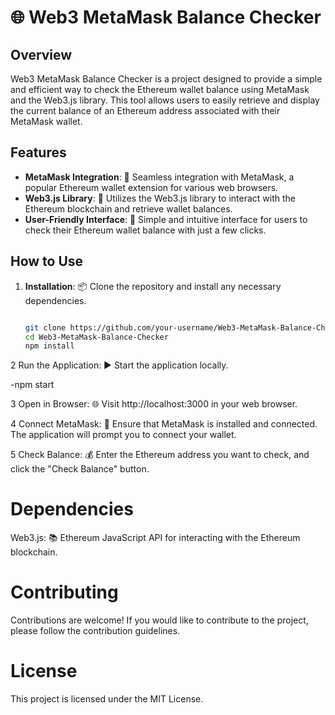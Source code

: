 # 🌐 Web3 MetaMask Balance Checker

## Overview

Web3 MetaMask Balance Checker is a project designed to provide a simple and efficient way to check the Ethereum wallet balance using MetaMask and the Web3.js library. This tool allows users to easily retrieve and display the current balance of an Ethereum address associated with their MetaMask wallet.

## Features

- **MetaMask Integration**: 🔗 Seamless integration with MetaMask, a popular Ethereum wallet extension for various web browsers.
- **Web3.js Library**: 🚀 Utilizes the Web3.js library to interact with the Ethereum blockchain and retrieve wallet balances.
- **User-Friendly Interface**: 🎨 Simple and intuitive interface for users to check their Ethereum wallet balance with just a few clicks.

## How to Use

1. **Installation**: 📦 Clone the repository and install any necessary dependencies.
   
   ```bash
   
   git clone https://github.com/your-username/Web3-MetaMask-Balance-Checker.git
   cd Web3-MetaMask-Balance-Checker
   npm install
   
2 Run the Application: ▶️ Start the application locally.

-npm start

3 Open in Browser: 🌐 Visit http://localhost:3000 in your web browser.

4 Connect MetaMask: 🔗 Ensure that MetaMask is installed and connected. The application will prompt you to connect your wallet.

5 Check Balance: 💰 Enter the Ethereum address you want to check, and click the "Check Balance" button.


# Dependencies

Web3.js: 📚 Ethereum JavaScript API for interacting with the Ethereum blockchain.


# Contributing

Contributions are welcome! If you would like to contribute to the project, please follow the contribution guidelines.


# License

This project is licensed under the MIT License.

